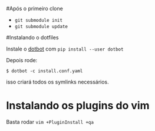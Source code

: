 
#Após o primeiro clone

 - `git submodule init`
 - `git submodule update`


#Instalando o dotfiles

Instale o [dotbot](https://github.com/anishathalye/dotbot) com `pip install --user dotbot`

Depois rode:

```
$ dotbot -c install.conf.yaml
```

isso criará todos os symlinks necessários.


# Instalando os plugins do vim

Basta rodar `vim +PluginInstall +qa`
